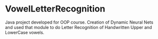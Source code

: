 # VowelLetterRecognition
Java project developed for OOP course. Creation of Dynamic Neural Nets and used that module to do Letter Recognition of Handwritten Upper and LowerCase vowels.  
